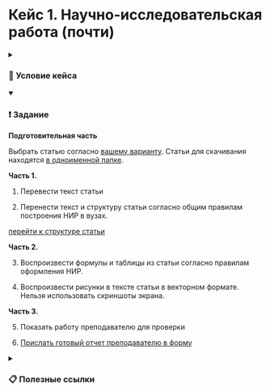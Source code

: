# Кейс 1. Научно-исследовательская работа (почти)

<details>
  <summary><h3>📖 Условие кейса</h3></summary>

  В процессе обучения в высшем учебном заведении вы неоднократно столкнетесь с курсовыми и научно-исследовательскими работами. Для оформления подобного рода работ существует [государственный стандарт 7.32 от 2017 года](https://www.consultant.ru/document/cons_doc_LAW_292293/). В данном кейсе вам необходимо составить научный отчет согласно данному ГОСТу по оформлению НИРа. В качестве исходного материала вам предлагается перевести зарубежную статью по теме банковского дела и финансов.

</details>

<details open> 
  <summary><h3>❗ Задание</h3></summary>
  
  **Подготовительная часть**

  Выбрать статью согласно [вашему варианту](https://docs.google.com/spreadsheets/d/1NA14YElz6Jfmcqx8Wv3Jef1nThxuUeKgljbuVWBeqfk/edit?usp=sharing). Статьи для скачивания находятся [в одноименной папке](./Статьи/).

  **Часть 1.**
  
  1. Перевести текст статьи

  2. Перенести текст и структуру статьи согласно общим правилам построения НИР в вузах.
  
  [перейти к структуре статьи](#структура-статьи)

  **Часть 2.**

  3. Воспроизвести формулы и таблицы из статьи согласно правилам оформления НИР.
  
  4. Воспроизвести рисунки в тексте статьи в векторном формате. Нельзя использовать скриншоты экрана.
  
  **Часть 3.**
  
  5. Показать работу преподавателю для проверки

  6. [Прислать готовый отчет преподавателю в форму]()

</details>

<details> 
  <summary><h3>📋 Полезные ссылки</h3></summary>
  
  [Документ ГОСТ можно посмотреть по ссылке](https://www.consultant.ru/document/cons_doc_LAW_292293/)

  [Титульный лист вы можете скачать по ссылке](Титульный%20лист%20(пример%20для%20ФФБ).docx)

  [Подсказки по работе с редактором MS Word вы найдете в инструкции по ссылке](./Подсказки%20по%20работе%20с%20Word/)

  [Примерный результат работы по ссылке](./ВКР%20Маг%20Пышков%201.docx)

  #### Для перевода

  * [DeepL](www.deepl.com)
  * [Google Docs](https://docs.google.com/)
  * [Yandex Translate](https://translate.yandex.ru/)
  * [Google Translate](https://translate.google.com/)
  * [Multitran](https://www.multitran.com/)

  #### Для векторных изображений

  * [Draw.io](https://app.diagrams.net/)

  #### Структура статьи

  * Аннотация
  * Введение
  * Глава 1. Литературны обзор/Теория
    * 1.1. Подглава
    * 1.2. Подглава
    * 1.3. Подглава
  * Глава 2. Анализ проблемы исследования
    * 2.1. Подглава
    * 2.2. Подглава
    * 2.3. Подглава
  * Глава 3. Обсуждение результатов и рекомендации
    * 3.1. Подглава
    * 3.2. Подглава
    * 3.3. Подглава
  * Заключение
  * Список литературных источников
